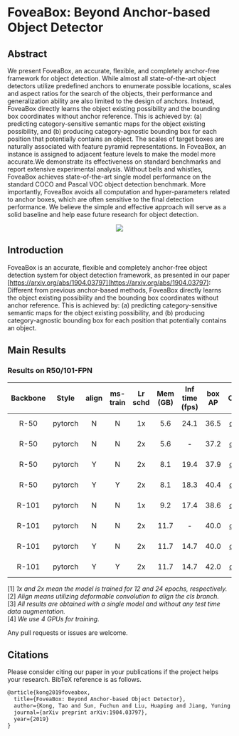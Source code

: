 # FoveaBox: Beyond Anchor-based Object Detector

## Abstract

<!-- [ABSTRACT] -->

We present FoveaBox, an accurate, flexible, and completely anchor-free framework for object detection. While almost all state-of-the-art object detectors utilize predefined anchors to enumerate possible locations, scales and aspect ratios for the search of the objects, their performance and generalization ability are also limited to the design of anchors. Instead, FoveaBox directly learns the object existing possibility and the bounding box coordinates without anchor reference. This is achieved by: (a) predicting category-sensitive semantic maps for the object existing possibility, and (b) producing category-agnostic bounding box for each position that potentially contains an object. The scales of target boxes are naturally associated with feature pyramid representations. In FoveaBox, an instance is assigned to adjacent feature levels to make the model more accurate.We demonstrate its effectiveness on standard benchmarks and report extensive experimental analysis. Without bells and whistles, FoveaBox achieves state-of-the-art single model performance on the standard COCO and Pascal VOC object detection benchmark. More importantly, FoveaBox avoids all computation and hyper-parameters related to anchor boxes, which are often sensitive to the final detection performance. We believe the simple and effective approach will serve as a solid baseline and help ease future research for object detection.

<!-- [IMAGE] -->
<div align=center>
<img src="https://user-images.githubusercontent.com/40661020/143885497-332d38a7-b492-4f51-b9d2-ef9d4ad4412a.png"/>
</div>

<!-- [PAPER_TITLE: FoveaBox: Beyond Anchor-based Object Detector] -->
<!-- [PAPER_URL: https://arxiv.org/abs/1904.03797] -->

<!-- [ALGORITHM] -->

## Introduction

FoveaBox is an accurate, flexible and completely anchor-free object detection system for object detection framework, as presented in our paper [https://arxiv.org/abs/1904.03797](https://arxiv.org/abs/1904.03797):
Different from previous anchor-based methods, FoveaBox directly learns the object existing possibility and the bounding box coordinates without anchor reference. This is achieved by: (a) predicting category-sensitive semantic maps for the object existing possibility, and (b) producing category-agnostic bounding box for each position that potentially contains an object.

## Main Results

### Results on R50/101-FPN

| Backbone |  Style  | align | ms-train | Lr schd | Mem (GB) | Inf time (fps) | box AP |                                                                    Config                                                                    |                                                                                                                                                                                                          Download                                                                                                                                                                                                           |
| :------: | :-----: | :---: | :------: | :-----: | :------: | :------------: | :----: | :------------------------------------------------------------------------------------------------------------------------------------------: | :-------------------------------------------------------------------------------------------------------------------------------------------------------------------------------------------------------------------------------------------------------------------------------------------------------------------------------------------------------------------------------------------------------------------------: |
|   R-50   | pytorch |   N   |    N     |   1x    |   5.6    |      24.1      |  36.5  |                [config](https://github.com/open-mmlab/mmdetection/tree/master/configs/foveabox/fovea_r50_fpn_4x4_1x_coco.py)                 |                                                               [model](https://download.openmmlab.com/mmdetection/v2.0/foveabox/fovea_r50_fpn_4x4_1x_coco/fovea_r50_fpn_4x4_1x_coco_20200219-ee4d5303.pth) &#124; [log](https://download.openmmlab.com/mmdetection/v2.0/foveabox/fovea_r50_fpn_4x4_1x_coco/fovea_r50_fpn_4x4_1x_coco_20200219_223025.log.json)                                                               |
|   R-50   | pytorch |   N   |    N     |   2x    |   5.6    |       -        |  37.2  |                [config](https://github.com/open-mmlab/mmdetection/tree/master/configs/foveabox/fovea_r50_fpn_4x4_2x_coco.py)                 |                                                               [model](https://download.openmmlab.com/mmdetection/v2.0/foveabox/fovea_r50_fpn_4x4_2x_coco/fovea_r50_fpn_4x4_2x_coco_20200203-2df792b1.pth) &#124; [log](https://download.openmmlab.com/mmdetection/v2.0/foveabox/fovea_r50_fpn_4x4_2x_coco/fovea_r50_fpn_4x4_2x_coco_20200203_112043.log.json)                                                               |
|   R-50   | pytorch |   Y   |    N     |   2x    |   8.1    |      19.4      |  37.9  |         [config](https://github.com/open-mmlab/mmdetection/tree/master/configs/foveabox/fovea_align_r50_fpn_gn-head_4x4_2x_coco.py)          |                                   [model](https://download.openmmlab.com/mmdetection/v2.0/foveabox/fovea_align_r50_fpn_gn-head_4x4_2x_coco/fovea_align_r50_fpn_gn-head_4x4_2x_coco_20200203-8987880d.pth) &#124; [log](https://download.openmmlab.com/mmdetection/v2.0/foveabox/fovea_align_r50_fpn_gn-head_4x4_2x_coco/fovea_align_r50_fpn_gn-head_4x4_2x_coco_20200203_134252.log.json)                                   |
|   R-50   | pytorch |   Y   |    Y     |   2x    |   8.1    |      18.3      |  40.4  | [config](https://github.com/open-mmlab/mmdetection/tree/master/configs/foveabox/fovea_align_r50_fpn_gn-head_mstrain_640-800_4x4_2x_coco.py)  |   [model](https://download.openmmlab.com/mmdetection/v2.0/foveabox/fovea_align_r50_fpn_gn-head_mstrain_640-800_4x4_2x_coco/fovea_align_r50_fpn_gn-head_mstrain_640-800_4x4_2x_coco_20200205-85ce26cb.pth) &#124; [log](https://download.openmmlab.com/mmdetection/v2.0/foveabox/fovea_align_r50_fpn_gn-head_mstrain_640-800_4x4_2x_coco/fovea_align_r50_fpn_gn-head_mstrain_640-800_4x4_2x_coco_20200205_112557.log.json)   |
|  R-101   | pytorch |   N   |    N     |   1x    |   9.2    |      17.4      |  38.6  |                [config](https://github.com/open-mmlab/mmdetection/tree/master/configs/foveabox/fovea_r101_fpn_4x4_1x_coco.py)                |                                                             [model](https://download.openmmlab.com/mmdetection/v2.0/foveabox/fovea_r101_fpn_4x4_1x_coco/fovea_r101_fpn_4x4_1x_coco_20200219-05e38f1c.pth) &#124; [log](https://download.openmmlab.com/mmdetection/v2.0/foveabox/fovea_r101_fpn_4x4_1x_coco/fovea_r101_fpn_4x4_1x_coco_20200219_011740.log.json)                                                             |
|  R-101   | pytorch |   N   |    N     |   2x    |   11.7   |       -        |  40.0  |                [config](https://github.com/open-mmlab/mmdetection/tree/master/configs/foveabox/fovea_r101_fpn_4x4_2x_coco.py)                |                                                             [model](https://download.openmmlab.com/mmdetection/v2.0/foveabox/fovea_r101_fpn_4x4_2x_coco/fovea_r101_fpn_4x4_2x_coco_20200208-02320ea4.pth) &#124; [log](https://download.openmmlab.com/mmdetection/v2.0/foveabox/fovea_r101_fpn_4x4_2x_coco/fovea_r101_fpn_4x4_2x_coco_20200208_202059.log.json)                                                             |
|  R-101   | pytorch |   Y   |    N     |   2x    |   11.7   |      14.7      |  40.0  |         [config](https://github.com/open-mmlab/mmdetection/tree/master/configs/foveabox/fovea_align_r101_fpn_gn-head_4x4_2x_coco.py)         |                                 [model](https://download.openmmlab.com/mmdetection/v2.0/foveabox/fovea_align_r101_fpn_gn-head_4x4_2x_coco/fovea_align_r101_fpn_gn-head_4x4_2x_coco_20200208-c39a027a.pth) &#124; [log](https://download.openmmlab.com/mmdetection/v2.0/foveabox/fovea_align_r101_fpn_gn-head_4x4_2x_coco/fovea_align_r101_fpn_gn-head_4x4_2x_coco_20200208_203337.log.json)                                 |
|  R-101   | pytorch |   Y   |    Y     |   2x    |   11.7   |      14.7      |  42.0  | [config](https://github.com/open-mmlab/mmdetection/tree/master/configs/foveabox/fovea_align_r101_fpn_gn-head_mstrain_640-800_4x4_2x_coco.py) | [model](https://download.openmmlab.com/mmdetection/v2.0/foveabox/fovea_align_r101_fpn_gn-head_mstrain_640-800_4x4_2x_coco/fovea_align_r101_fpn_gn-head_mstrain_640-800_4x4_2x_coco_20200208-649c5eb6.pth) &#124; [log](https://download.openmmlab.com/mmdetection/v2.0/foveabox/fovea_align_r101_fpn_gn-head_mstrain_640-800_4x4_2x_coco/fovea_align_r101_fpn_gn-head_mstrain_640-800_4x4_2x_coco_20200208_202124.log.json) |

[1] *1x and 2x mean the model is trained for 12 and 24 epochs, respectively.* \
[2] *Align means utilizing deformable convolution to align the cls branch.* \
[3] *All results are obtained with a single model and without any test time data augmentation.*\
[4] *We use 4 GPUs for training.*

Any pull requests or issues are welcome.

## Citations

Please consider citing our paper in your publications if the project helps your research. BibTeX reference is as follows.

```latex
@article{kong2019foveabox,
  title={FoveaBox: Beyond Anchor-based Object Detector},
  author={Kong, Tao and Sun, Fuchun and Liu, Huaping and Jiang, Yuning and Shi, Jianbo},
  journal={arXiv preprint arXiv:1904.03797},
  year={2019}
}
```
